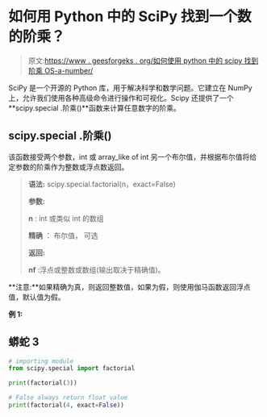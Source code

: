 # 如何用 Python 中的 SciPy 找到一个数的阶乘？

> 原文:[https://www . geesforgeks . org/如何使用 python 中的 scipy 找到阶乘 OS-a-number/](https://www.geeksforgeeks.org/how-to-find-the-factorial-os-a-number-using-scipy-in-python/)

SciPy 是一个开源的 Python 库，用于解决科学和数学问题。它建立在 NumPy 上，允许我们使用各种高级命令进行操作和可视化。Scipy 还提供了一个 **scipy.special .阶乘()**函数来计算任意数字的阶乘。

## scipy.special .阶乘()

该函数接受两个参数，int 或 array_like of int 另一个布尔值，并根据布尔值将给定参数的阶乘作为整数或浮点数返回。

> **语法:** scipy.special.factorial(n，exact=False)
> 
> **参数:**
> 
> **n** : int 或类似 int 的数组
> 
> **精确** ： 布尔值， 可选
> 
> **返回:**
> 
> **nf** :浮点或整数或数组(输出取决于精确值)。

**注意:**如果精确为真，则返回整数值，如果为假，则使用伽马函数返回浮点值，默认值为假。

**例 1:**

## 蟒蛇 3

```py
# importing module
from scipy.special import factorial

print(factorial(3))

# False always return float value
print(factorial(4, exact=False))
```